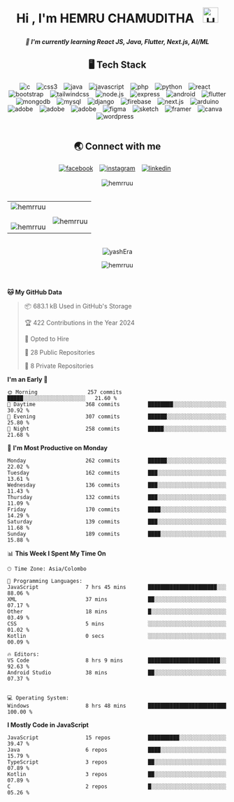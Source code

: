 <!--START_SECTION:TITLE-->
# <p align = center>Hi , I'm HEMRU CHAMUDITHA &ensp;<img src="https://media.giphy.com/media/hvRJCLFzcasrR4ia7z/giphy.gif" alt= "Hemruu" width="35"></p>
<!--END_SECTION:TITLE-->

<!--START_SECTION:SUBTITLE-->
 <!-- <p align = center>A passionate frontend developer from Sri Lanka</p> -->
<!--END_SECTION:SUBTITLE-->

<!--START_SECTION:WORK-->
***<p align = center>🌱 I'm currently learning React JS, Java, Flutter, Next.js, AI/ML</p>***
<!--END_SECTION:WORK-->

<!--START_SECTION:SKILL-->
## <p align = center> 🖥️ 	Tech Stack </p>
<div align = center>
<img src="https://img.shields.io/badge/c-%23555555.svg?style=flat-square&logo=c&logoColor=white" alt=c /> &ensp;
<img src="https://img.shields.io/badge/css3-%23563d7c.svg?style=flat-square&logo=css3&logoColor=white" alt=css3 /> &ensp;
<img src="https://img.shields.io/badge/java-%23b07219.svg?style=flat-square&logo=java&logoColor=white" alt=java /> &ensp;
<img src="https://img.shields.io/badge/javascript-%23f1e05a.svg?style=flat-square&logo=javascript&logoColor=white" alt=javascript /> &ensp;
<img src="https://img.shields.io/badge/php-%234F5D95.svg?style=flat-square&logo=php&logoColor=white" alt=php /> &ensp;
<img src="https://img.shields.io/badge/python-%233572A5.svg?style=flat-square&logo=python&logoColor=white" alt=python /> &ensp;
<img src="https://img.shields.io/badge/react-%2361dbfb.svg?style=flat-square&logo=react&logoColor=white" alt=react /> &ensp;
<img src="https://img.shields.io/badge/bootstrap-%23553c7b.svg?style=flat-square&logo=bootstrap&logoColor=white" alt=bootstrap /> &ensp;
<img src="https://img.shields.io/badge/tailwindcss-%233fb3e0.svg?style=flat-square&logo=tailwindcss&logoColor=white" alt=tailwindcss /> &ensp;
<img src="https://img.shields.io/badge/node.js-%233c873a.svg?style=flat-square&logo=node.js&logoColor=white" alt=node.js /> &ensp;
<img src="https://img.shields.io/badge/express-%23626361.svg?style=flat-square&logo=express&logoColor=white" alt=express /> &ensp;
<img src="https://img.shields.io/badge/android-%2332DE84.svg?style=flat-square&logo=android&logoColor=white" alt=android /> &ensp;
<img src="https://img.shields.io/badge/flutter-%2342A5F5.svg?style=flat-square&logo=flutter&logoColor=white" alt=flutter /> &ensp;
<img src="https://img.shields.io/badge/mongodb-%234db33d.svg?style=flat-square&logo=mongodb&logoColor=white" alt=mongodb /> &ensp;
<img src="https://img.shields.io/badge/mysql-%2300758f.svg?style=flat-square&logo=mysql&logoColor=white" alt=mysql /> &ensp;
<img src="https://img.shields.io/badge/django-%23092e20.svg?style=flat-square&logo=django&logoColor=white" alt=django /> &ensp;
<img src="https://img.shields.io/badge/firebase-%23FFA000.svg?style=flat-square&logo=firebase&logoColor=white" alt=firebase /> &ensp;
<img src="https://img.shields.io/badge/next.js-%23262526.svg?style=flat-square&logo=next.js&logoColor=white" alt=next.js /> &ensp;
<img src="https://img.shields.io/badge/arduino-%2300979C.svg?style=flat-square&logo=arduino&logoColor=white" alt=arduino /> &ensp;
<img src="https://img.shields.io/badge/adobe illustrator-%23bfb034.svg?style=flat-square&logo=adobe illustrator&logoColor=white" alt=adobe illustrator /> &ensp;
<img src="https://img.shields.io/badge/adobe photoshop-%2318152E.svg?style=flat-square&logo=adobe photoshop&logoColor=white" alt=adobe photoshop /> &ensp;
<img src="https://img.shields.io/badge/adobe xd-%2346034a.svg?style=flat-square&logo=adobe xd&logoColor=white" alt=adobe xd /> &ensp;
<img src="https://img.shields.io/badge/figma-%2300d47b.svg?style=flat-square&logo=figma&logoColor=white" alt=figma /> &ensp;
<img src="https://img.shields.io/badge/sketch-%23f9a52c.svg?style=flat-square&logo=sketch&logoColor=white" alt=sketch /> &ensp;
<img src="https://img.shields.io/badge/framer-%23026396.svg?style=flat-square&logo=framer&logoColor=white" alt=framer /> &ensp;
<img src="https://img.shields.io/badge/canva-%236a3be4.svg?style=flat-square&logo=canva&logoColor=white" alt=canva /> &ensp;
<img src="https://img.shields.io/badge/wordpress-%233473d9.svg?style=flat-square&logo=wordpress&logoColor=white" alt=wordpress /> &ensp;
</div>
<!--END_SECTION:SKILL--><br/>

<!--START_SECTION:SOCIAL-->
## <p align = center> 🌏 	Connect with me </p>
<div align = center>
<a href=https://www.facebook.com/profile.php?id=61553704863126 ><img src="https://img.shields.io/badge/facebook-Hemruu-%230165E1.svg?style=flat&logo=facebook&logoColor=white" 
                alt=facebook /></a> &ensp;
<a href=https://www.instagram.com/hemrruu/><img src="https://img.shields.io/badge/instagram-Hemruu-%23E1306C.svg?style=flat&logo=instagram&logoColor=white" 
                alt=instagram /></a> &ensp;
<a href=https://www.linkedin.com/in/hemru-chamuditha/><img src="https://img.shields.io/badge/linkedin-Hemru Chamuditha-%230072b1.svg?style=flat&logo=linkedin&logoColor=white" 
                alt=linkedin /></a> &ensp;
</div>
<!--END_SECTION:SOCIAL--><br/>

<!--START_SECTION:PROFILE-VIEWS-->
<div align = "center">
    <img src = "https://komarev.com/ghpvc/?username=HemruChamuditha&color=blue&style=flat" alt = "hemrruu"/> 
</div>
<!--END_SECTION:PROFILE-VIEWS--><br/>

<!--START_SECTION:README-STATS-->
<div align="center">
    <table>
        <tr>
            <td align="right">
<div align = "center">
    <img src = "https://github-readme-stats.vercel.app/api?username=HemruChamuditha&show_icons=true&theme=blueberry&hide_border=false&include_all_commits=false&count_private=true" alt = "hemrruu"/> 
</div>
            </td>
            <td rowspan="2">
<!--END_SECTION:README-STATS--><br/>

<!--START_SECTION:README-STATS-LANGUAGES-->
<div align = "center">
    <img src = "https://github-readme-stats.vercel.app/api/top-langs/?username=HemruChamuditha&langs_count=8&theme=blueberry&hide_border=false" alt = "hemrruu"/> 
</div>
            </td>
        </tr>
        <tr>
            <td>
<!--END_SECTION:README-STATS-LANGUAGES--><br/>

<!--START_SECTION:STREAK-STATS-->
<div align = "center">
    <img src = "https://streak-stats.demolab.com/?user=HemruChamuditha&theme=blueberry&hide_border=true" alt = "hemrruu"/> 
</div>
            </td>
        </tr>
    </table>
</div>
<!--END_SECTION:STREAK-STATS--><br/>

<!--START_SECTION:PROFILE-TROPHY-->
<div align = "center">
    <img src = "https://github-profile-trophy.vercel.app/?username=yashEra&theme=dracula&no-frame=false&no-bg=false&margin-w=2&column=-1" alt = "yashEra"/> 
</div>
<p align="center"><img align="center" src="https://github-profile-trophy.vercel.app/?username=HemruChamuditha&theme=radical&no-frame=false&no-bg=false&margin-w=5&margin-h=5&column=4" alt="hemrruu" /></p>

<!--END_SECTION:PROFILE-TROPHY--><br/>

<!--START_SECTION:waka-->

**🐱 My GitHub Data** 

> 📦 683.1 kB Used in GitHub's Storage 
 > 
> 🏆 422 Contributions in the Year 2024
 > 
> 💼 Opted to Hire
 > 
> 📜 28 Public Repositories 
 > 
> 🔑 8 Private Repositories 
 > 
**I'm an Early 🐤** 

```text
🌞 Morning                257 commits         █████░░░░░░░░░░░░░░░░░░░░   21.60 % 
🌆 Daytime                368 commits         ████████░░░░░░░░░░░░░░░░░   30.92 % 
🌃 Evening                307 commits         ██████░░░░░░░░░░░░░░░░░░░   25.80 % 
🌙 Night                  258 commits         █████░░░░░░░░░░░░░░░░░░░░   21.68 % 
```
📅 **I'm Most Productive on Monday** 

```text
Monday                   262 commits         ██████░░░░░░░░░░░░░░░░░░░   22.02 % 
Tuesday                  162 commits         ███░░░░░░░░░░░░░░░░░░░░░░   13.61 % 
Wednesday                136 commits         ███░░░░░░░░░░░░░░░░░░░░░░   11.43 % 
Thursday                 132 commits         ███░░░░░░░░░░░░░░░░░░░░░░   11.09 % 
Friday                   170 commits         ████░░░░░░░░░░░░░░░░░░░░░   14.29 % 
Saturday                 139 commits         ███░░░░░░░░░░░░░░░░░░░░░░   11.68 % 
Sunday                   189 commits         ████░░░░░░░░░░░░░░░░░░░░░   15.88 % 
```


📊 **This Week I Spent My Time On** 

```text
🕑︎ Time Zone: Asia/Colombo

💬 Programming Languages: 
JavaScript               7 hrs 45 mins       ██████████████████████░░░   88.06 % 
XML                      37 mins             ██░░░░░░░░░░░░░░░░░░░░░░░   07.17 % 
Other                    18 mins             █░░░░░░░░░░░░░░░░░░░░░░░░   03.49 % 
CSS                      5 mins              ░░░░░░░░░░░░░░░░░░░░░░░░░   01.02 % 
Kotlin                   0 secs              ░░░░░░░░░░░░░░░░░░░░░░░░░   00.09 % 

🔥 Editors: 
VS Code                  8 hrs 9 mins        ███████████████████████░░   92.63 % 
Android Studio           38 mins             ██░░░░░░░░░░░░░░░░░░░░░░░   07.37 % 


💻 Operating System: 
Windows                  8 hrs 48 mins       █████████████████████████   100.00 % 
```

**I Mostly Code in JavaScript** 

```text
JavaScript               15 repos            ██████████░░░░░░░░░░░░░░░   39.47 % 
Java                     6 repos             ████░░░░░░░░░░░░░░░░░░░░░   15.79 % 
TypeScript               3 repos             ██░░░░░░░░░░░░░░░░░░░░░░░   07.89 % 
Kotlin                   3 repos             ██░░░░░░░░░░░░░░░░░░░░░░░   07.89 % 
C                        2 repos             █░░░░░░░░░░░░░░░░░░░░░░░░   05.26 % 
```



